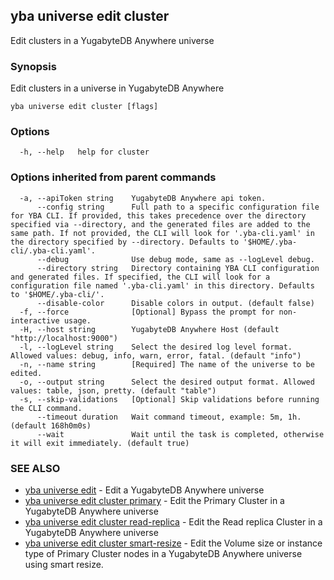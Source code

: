 ## yba universe edit cluster

Edit clusters in a YugabyteDB Anywhere universe

### Synopsis

Edit clusters in a universe in YugabyteDB Anywhere

```
yba universe edit cluster [flags]
```

### Options

```
  -h, --help   help for cluster
```

### Options inherited from parent commands

```
  -a, --apiToken string    YugabyteDB Anywhere api token.
      --config string      Full path to a specific configuration file for YBA CLI. If provided, this takes precedence over the directory specified via --directory, and the generated files are added to the same path. If not provided, the CLI will look for '.yba-cli.yaml' in the directory specified by --directory. Defaults to '$HOME/.yba-cli/.yba-cli.yaml'.
      --debug              Use debug mode, same as --logLevel debug.
      --directory string   Directory containing YBA CLI configuration and generated files. If specified, the CLI will look for a configuration file named '.yba-cli.yaml' in this directory. Defaults to '$HOME/.yba-cli/'.
      --disable-color      Disable colors in output. (default false)
  -f, --force              [Optional] Bypass the prompt for non-interactive usage.
  -H, --host string        YugabyteDB Anywhere Host (default "http://localhost:9000")
  -l, --logLevel string    Select the desired log level format. Allowed values: debug, info, warn, error, fatal. (default "info")
  -n, --name string        [Required] The name of the universe to be edited.
  -o, --output string      Select the desired output format. Allowed values: table, json, pretty. (default "table")
  -s, --skip-validations   [Optional] Skip validations before running the CLI command.
      --timeout duration   Wait command timeout, example: 5m, 1h. (default 168h0m0s)
      --wait               Wait until the task is completed, otherwise it will exit immediately. (default true)
```

### SEE ALSO

* [yba universe edit](yba_universe_edit.md)	 - Edit a YugabyteDB Anywhere universe
* [yba universe edit cluster primary](yba_universe_edit_cluster_primary.md)	 - Edit the Primary Cluster in a YugabyteDB Anywhere universe
* [yba universe edit cluster read-replica](yba_universe_edit_cluster_read-replica.md)	 - Edit the Read replica Cluster in a YugabyteDB Anywhere universe
* [yba universe edit cluster smart-resize](yba_universe_edit_cluster_smart-resize.md)	 - Edit the Volume size or instance type of Primary Cluster nodes in a YugabyteDB Anywhere universe using smart resize.

